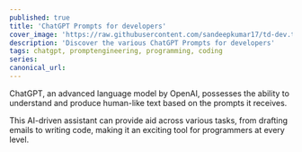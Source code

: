 ```yaml
---
published: true
title: 'ChatGPT Prompts for developers'
cover_image: 'https://raw.githubusercontent.com/sandeepkumar17/td-dev.to/di-collection-posts/assets/blog-cover/c-sharp.png'
description: 'Discover the various ChatGPT Prompts for developers'
tags: chatgpt, promptengineering, programming, coding
series:
canonical_url:
---
```


ChatGPT, an advanced language model by OpenAI, possesses the ability to understand and produce human-like text based on the prompts it receives.

This AI-driven assistant can provide aid across various tasks, from drafting emails to writing code, making it an exciting tool for programmers at every level.
